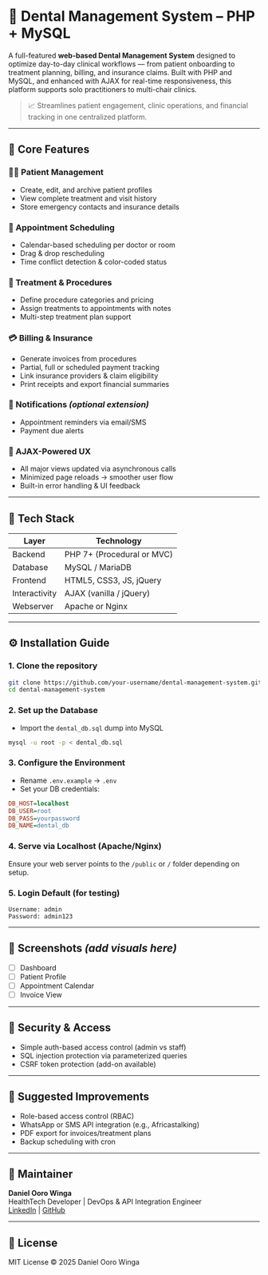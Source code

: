 # 🦷 Dental Management System – PHP + MySQL

A full-featured **web-based Dental Management System** designed to optimize day-to-day clinical workflows — from patient onboarding to treatment planning, billing, and insurance claims. Built with PHP and MySQL, and enhanced with AJAX for real-time responsiveness, this platform supports solo practitioners to multi-chair clinics.

> 📈 Streamlines patient engagement, clinic operations, and financial tracking in one centralized platform.

---

## 🚀 Core Features

### 👩‍⚕️ Patient Management
- Create, edit, and archive patient profiles
- View complete treatment and visit history
- Store emergency contacts and insurance details

### 📅 Appointment Scheduling
- Calendar-based scheduling per doctor or room
- Drag & drop rescheduling
- Time conflict detection & color-coded status

### 🏥 Treatment & Procedures
- Define procedure categories and pricing
- Assign treatments to appointments with notes
- Multi-step treatment plan support

### 💳 Billing & Insurance
- Generate invoices from procedures
- Partial, full or scheduled payment tracking
- Link insurance providers & claim eligibility
- Print receipts and export financial summaries

### 📨 Notifications *(optional extension)*
- Appointment reminders via email/SMS
- Payment due alerts

### 🔄 AJAX-Powered UX
- All major views updated via asynchronous calls
- Minimized page reloads → smoother user flow
- Built-in error handling & UI feedback

---

## 🧱 Tech Stack

| Layer     | Technology             |
|-----------|-------------------------|
| Backend   | PHP 7+ (Procedural or MVC)|
| Database  | MySQL / MariaDB         |
| Frontend  | HTML5, CSS3, JS, jQuery |
| Interactivity | AJAX (vanilla / jQuery)  |
| Webserver | Apache or Nginx         |

---

## ⚙️ Installation Guide

### 1. Clone the repository
```bash
git clone https://github.com/your-username/dental-management-system.git
cd dental-management-system
```

### 2. Set up the Database
- Import the `dental_db.sql` dump into MySQL
```bash
mysql -u root -p < dental_db.sql
```

### 3. Configure the Environment
- Rename `.env.example` → `.env`
- Set your DB credentials:
```ini
DB_HOST=localhost
DB_USER=root
DB_PASS=yourpassword
DB_NAME=dental_db
```

### 4. Serve via Localhost (Apache/Nginx)
Ensure your web server points to the `/public` or `/` folder depending on setup.

### 5. Login Default (for testing)
```
Username: admin
Password: admin123
```

---

## 📸 Screenshots *(add visuals here)*
- [ ] Dashboard
- [ ] Patient Profile
- [ ] Appointment Calendar
- [ ] Invoice View

---

## 🔐 Security & Access
- Simple auth-based access control (admin vs staff)
- SQL injection protection via parameterized queries
- CSRF token protection (add-on available)

---

## 🌱 Suggested Improvements
- Role-based access control (RBAC)
- WhatsApp or SMS API integration (e.g., Africastalking)
- PDF export for invoices/treatment plans
- Backup scheduling with cron

---

## 🧠 Maintainer
**Daniel Ooro Winga**  
HealthTech Developer | DevOps & API Integration Engineer  
[LinkedIn](https://www.linkedin.com/in/daniel-winga-8b910032) | [GitHub](https://github.com/danWinga)

---

## 📜 License
MIT License © 2025 Daniel Ooro Winga
